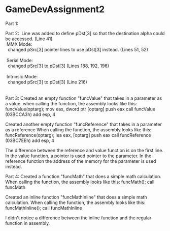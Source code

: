 # GameDevAssignment2

Part 1:


Part 2:
&nbsp;Line was added to define pDst[3] so that the destination alpha could be accessed. (Line 41)<br />
&nbsp;MMX Mode:<br />
&nbsp;&nbsp;changed pSrc[3] pointer lines to use pDst[3] instead. (Lines 51, 52)<br />
<br />
&nbsp;Serial Mode:<br /> 
&nbsp;&nbsp;changed pSrc[3] to pDst[3] (Lines 188, 192, 196)<br />
<br />
&nbsp;Intrinsic Mode:<br />
&nbsp;&nbsp;changed pSrc[3] to pDst[3] (Line 216)<br />
<br />
<br />
Part 3:
  Created an empty function "funcValue" that takes in a parameter as a value.
  when calling the function, the assembly looks like this:
    funcValue(optarg);
    mov   eax, dword ptr [optarg]
    push  eax
    call  funcValue (03BCCA3h)
    add   esp, 4
    
  Created another empty function "funcReference" that takes in a parameter as a reference
  When calling the function, the assembly looks like this:
    funcReference(optarg);
    lea   eax, [optarg]
    push  eax
    call  funcReference (03BC7EEh)
    add   esp, 4
    
  The difference between the reference and value function is on the first line. 
  In the value function, a pointer is used pointer to the parameter.
  In the reference function the address of the memory for the parameter is used instead.


Part 4:
  Created a function "funcMath" that does a simple math calculation.
  When calling the function, the assembly looks like this:
    funcMath();
    call funcMath
  
  Created an inline function "funcMathInline" that does a simple math calculation.
  When calling the function, the assembly looks like this:
    funcMathInline();
    call funcMathInline
    
  I didn't notice a difference between the inline function and the regular function
  in assembly.
